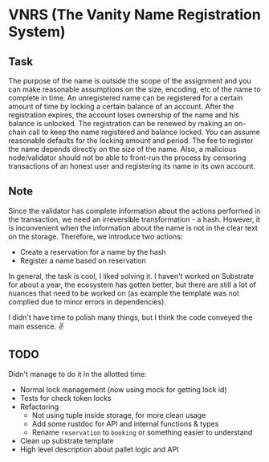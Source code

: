 # VNRS (The Vanity Name Registration System)

## Task
The purpose of the name is outside the scope of the assignment and you can make reasonable assumptions on the size, encoding, etc of the name to complete in time. An unregistered name can be registered for a certain amount of time by locking a certain balance of an account. After the registration expires, the account loses ownership of the name and his balance is unlocked. The registration can be renewed by making an on-chain call to keep the name registered and balance locked. You can assume reasonable defaults for the locking amount and period. The fee to register the name depends directly on the size of the name. Also, a malicious node/validator should not be able to front-run the process by censoring transactions of an honest user and registering its name in its own account.

## Note
Since the validator has complete information about the actions performed in the transaction, we need an irreversible transformation - a hash. However, it is inconvenient when the information about the name is not in the clear text on the storage. Therefore, we introduce two actions:
 - Create a reservation for a name by the hash 
 - Register a name based on reservation

In general, the task is cool, I liked solving it.
I haven't worked on Substrate for about a year, the ecosystem has gotten better, but there are still a lot of nuances that need to be worked on (as example the template was not complied due to minor errors in dependencies).

I didn't have time to polish many things, but I think the code conveyed the main essence. ✌️

## TODO
Didn't manage to do it in the allotted time:
 - Normal lock management (now using mock for getting lock id)
 - Tests for check token locks
 - Refactoring
     - Not using tuple inside storage, for more clean usage
     - Add some rustdoc for API and internal functions & types
     - Rename `reservation` to `booking` or something easier to understand
 - Clean up substrate template
 - High level description about pallet logic and API

